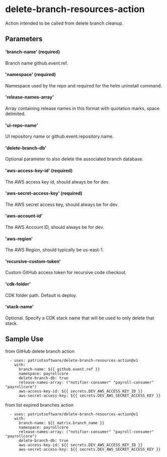 # delete-branch-resources-action

Action intended to be called from delete branch cleanup.


## Parameters

#### 'branch-name' (required)
Branch name github.event.ref.

#### 'namespace' (required)
Namespace used by the repo and required for the helm uninstall command.

#### 'release-names-array'
Array containing release names in this format with quotation marks, space delimited.

#### 'ui-repo-name'
UI repository name or github.event.repository.name.

#### 'delete-branch-db'
Optional parameter to also delete the associated branch database.

#### 'aws-access-key-id' (required)
The AWS access key id, should always be for dev.

#### 'aws-secret-access-key' (required)
The AWS secret access key, should always be for dev.

#### 'aws-account-id' 
The AWS Account ID, should always be for dev.

#### 'aws-region' 
The AWS Region, should typically be us-east-1.

#### 'recursive-custom-token'
Custom GitHub access token for recursive code checkout.

#### 'cdk-folder'
CDK folder path. Default is deploy.

#### 'stack-name'
Optional. Specify a CDK stack name that will be used to only delete that stack.

## Sample Use

from GitHub delete branch action
```
  - uses: patriotsoftware/delete-branch-resources-action@v1
    with:
      branch-name: ${{ github.event.ref }}
      namespace: payrollcore
      delete-branch-db: true
      release-names-array: ("notifier-consumer" "payroll-consumer" "payrollcore")
      aws-access-key-id: ${{ secrets.DEV_AWS_ACCESS_KEY_ID }}
      aws-secret-access-key: ${{ secrets.DEV_AWS_SECRET_ACCESS_KEY }}         
```

from list expired branches action
```
  - uses: patriotsoftware/delete-branch-resources-action@v1
    with:
      branch-name: ${{ matrix.branch_name }}
      namespace: payrollcore
      release-names-array: ("notifier-consumer" "payroll-consumer" "payrollcore")
      delete-branch-db: true
      aws-access-key-id: ${{ secrets.DEV_AWS_ACCESS_KEY_ID }}
      aws-secret-access-key: ${{ secrets.DEV_AWS_SECRET_ACCESS_KEY }}  
```